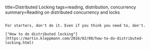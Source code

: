 title=Distributed Locking
tags=reading, distribution, concurrency
summary=Reading on distributed concurrency and locks
~~~~~~

For starters, don't do it. Even if you think you need to, don't.

["How to do distributed locking"](https://martin.kleppmann.com/2016/02/08/how-to-do-distributed-locking.html)

